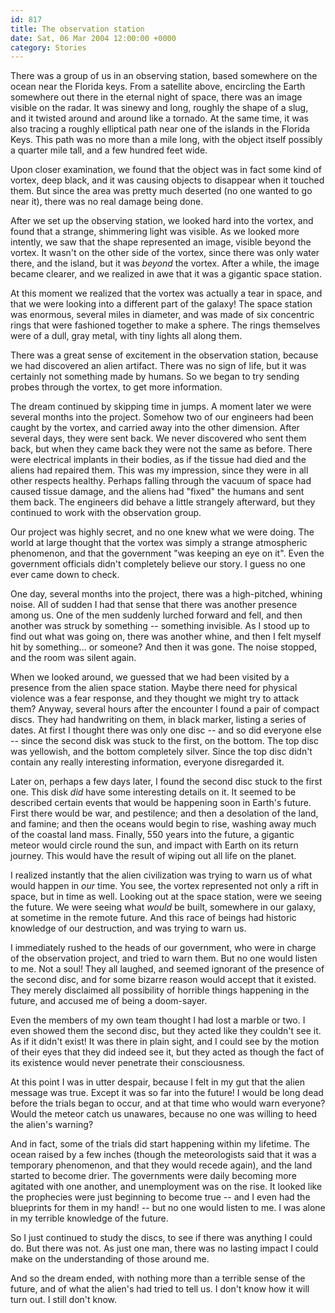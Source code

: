 ```yaml
---
id: 817
title: The observation station
date: Sat, 06 Mar 2004 12:00:00 +0000
category: Stories
---
```


There was a group of us in an observing station, based somewhere on the
ocean near the Florida keys.  From a satellite above, encircling the
Earth somewhere out there in the eternal night of space, there was an
image visible on the radar.  It was sinewy and long, roughly the shape
of a slug, and it twisted around and around like a tornado.  At the same
time, it was also tracing a roughly elliptical path near one of the
islands in the Florida Keys.  This path was no more than a mile long,
with the object itself possibly a quarter mile tall, and a few hundred
feet wide.

Upon closer examination, we found that the object was in fact some kind
of vortex, deep black, and it was causing objects to disappear when it
touched them.  But since the area was pretty much deserted (no one
wanted to go near it), there was no real damage being done.

After we set up the observing station, we looked hard into the vortex,
and found that a strange, shimmering light was visible.  As we looked
more intently, we saw that the shape represented an image, visible
beyond the vortex.  It wasn't on the other side of the vortex, since
there was only water there, and the island, but it was *beyond* the
vortex.  After a while, the image became clearer, and we realized in awe
that it was a gigantic space station.

At this moment we realized that the vortex was actually a tear in space,
and that we were looking into a different part of the galaxy!  The space
station was enormous, several miles in diameter, and was made of six
concentric rings that were fashioned together to make a sphere.  The
rings themselves were of a dull, gray metal, with tiny lights all along
them.

There was a great sense of excitement in the observation station,
because we had discovered an alien artifact.  There was no sign of life,
but it was certainly not something made by humans.  So we began to try
sending probes through the vortex, to get more information.

The dream continued by skipping time in jumps.  A moment later we were
several months into the project.  Somehow two of our engineers had been
caught by the vortex, and carried away into the other dimension.  After
several days, they were sent back.  We never discovered who sent them
back, but when they came back they were not the same as before.  There
were electrical implants in their bodies, as if the tissue had died and
the aliens had repaired them.  This was my impression, since they were
in all other respects healthy.  Perhaps falling through the vacuum of
space had caused tissue damage, and the aliens had "fixed" the humans
and sent them back.  The engineers did behave a little strangely
afterward, but they continued to work with the observation group.

Our project was highly secret, and no one knew what we were doing.  The
world at large thought that the vortex was simply a strange atmospheric
phenomenon, and that the government "was keeping an eye on it".  Even
the government officials didn't completely believe our story.  I guess
no one ever came down to check.

One day, several months into the project, there was a high-pitched,
whining noise.  All of sudden I had that sense that there was another
presence among us.  One of the men suddenly lurched forward and fell,
and then another was struck by something -- something invisible.  As I
stood up to find out what was going on, there was another whine, and
then I felt myself hit by something... or someone?  And then it was
gone.  The noise stopped, and the room was silent again.

When we looked around, we guessed that we had been visited by a presence
from the alien space station.  Maybe there need for physical violence
was a fear response, and they thought we might try to attack them?
Anyway, several hours after the encounter I found a pair of compact
discs.  They had handwriting on them, in black marker, listing a series
of dates.  At first I thought there was only one disc -- and so did
everyone else -- since the second disk was stuck to the first, on the
bottom.  The top disc was yellowish, and the bottom completely silver.
Since the top disc didn't contain any really interesting information,
everyone disregarded it.

Later on, perhaps a few days later, I found the second disc stuck to the
first one.  This disk *did* have some interesting details on it.  It
seemed to be described certain events that would be happening soon in
Earth's future.  First there would be war, and pestilence; and then a
desolation of the land, and famine; and then the oceans would begin to
rise, washing away much of the coastal land mass.  Finally, 550 years
into the future, a gigantic meteor would circle round the sun, and
impact with Earth on its return journey.  This would have the result of
wiping out all life on the planet.

I realized instantly that the alien civilization was trying to warn us
of what would happen in *our* time.  You see, the vortex represented not
only a rift in space, but in time as well.  Looking out at the space
station, were we seeing the future.  We were seeing what *would* be built,
somewhere in our galaxy, at sometime in the remote future.  And this
race of beings had historic knowledge of our destruction, and was trying
to warn us.

I immediately rushed to the heads of our government, who were in charge
of the observation project, and tried to warn them.  But no one would
listen to me.  Not a soul!  They all laughed, and seemed ignorant of the
presence of the second disc, and for some bizarre reason would accept
that it existed.  They merely disclaimed all possibility of horrible
things happening in the future, and accused me of being a doom-sayer.

Even the members of my own team thought I had lost a marble or two.  I
even showed them the second disc, but they acted like they couldn't see
it.  As if it didn't exist!  It was there in plain sight, and I could
see by the motion of their eyes that they did indeed see it, but they
acted as though the fact of its existence would never penetrate their
consciousness.

At this point I was in utter despair, because I felt in my gut that the
alien message was true.  Except it was so far into the future!  I would
be long dead before the trials began to occur, and at that time who
would warn everyone?  Would the meteor catch us unawares, because no one
was willing to heed the alien's warning?

And in fact, some of the trials did start happening within my lifetime.
The ocean raised by a few inches (though the meteorologists said that it
was a temporary phenomenon, and that they would recede again), and the
land started to become drier.  The governments were daily becoming more
agitated with one another, and unemployment was on the rise.  It looked
like the prophecies were just beginning to become true -- and I even had
the blueprints for them in my hand! -- but no one would listen to me.  I
was alone in my terrible knowledge of the future.

So I just continued to study the discs, to see if there was anything I
could do.  But there was not.  As just one man, there was no lasting
impact I could make on the understanding of those around me.

And so the dream ended, with nothing more than a terrible sense of the
future, and of what the alien's had tried to tell us.  I don't know how
it will turn out.  I still don't know.


